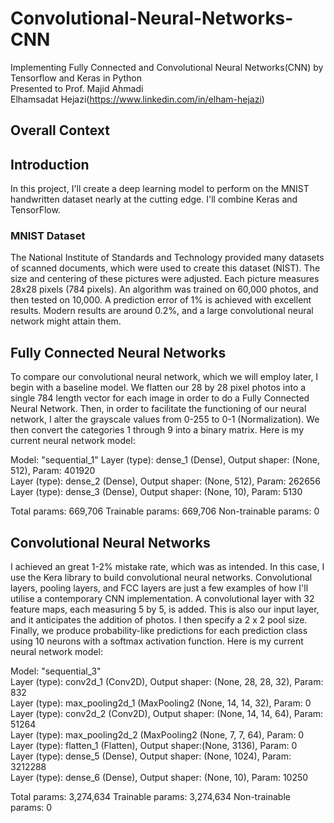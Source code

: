 # Convolutional-Neural-Networks-CNN

Implementing Fully Connected and Convolutional Neural Networks(CNN) by Tensorflow and Keras in Python\
Presented to Prof. Majid Ahmadi\
Elhamsadat Hejazi(https://www.linkedin.com/in/elham-hejazi)

## Overall Context

## Introduction 
In this project, I'll create a deep learning model to perform on the MNIST handwritten dataset nearly at the cutting edge. I'll combine Keras and TensorFlow.

### MNIST Dataset
The National Institute of Standards and Technology provided many datasets of scanned documents, which were used to create this dataset (NIST). The size and centering of these pictures were adjusted. Each picture measures 28x28 pixels (784 pixels). An algorithm was trained on 60,000 photos, and then tested on 10,000. A prediction error of 1% is achieved with excellent results. Modern results are around 0.2%, and a large convolutional neural network might attain them.

## Fully Connected Neural Networks
To compare our convolutional neural network, which we will employ later, I begin with a baseline model. We flatten our 28 by 28 pixel photos into a single 784 length vector for each image in order to do a Fully Connected Neural Network. Then, in order to facilitate the functioning of our neural network, I alter the grayscale values from 0-255 to 0-1 (Normalization). We then convert the categories 1 through 9 into a binary matrix. Here is my current neural network model:

Model: "sequential_1"
Layer (type): dense_1 (Dense), Output shaper: (None, 512), Param: 401920    
Layer (type): dense_2 (Dense), Output shaper: (None, 512), Param: 262656    
Layer (type): dense_3 (Dense), Output shaper: (None, 10), Param: 5130   

Total params: 669,706
Trainable params: 669,706
Non-trainable params: 0

## Convolutional Neural Networks
I achieved an great 1-2% mistake rate, which was as intended. In this case, I use the Kera library to build convolutional neural networks. Convolutional layers, pooling layers, and FCC layers are just a few examples of how I'll utilise a contemporary CNN implementation. A convolutional layer with 32 feature maps, each measuring 5 by 5, is added. This is also our input layer, and it anticipates the addition of photos. I then specify a 2 x 2 pool size. Finally, we produce probability-like predictions for each prediction class using 10 neurons with a softmax activation function. Here is my current neural network model:

Model: "sequential_3"\
Layer (type): conv2d_1 (Conv2D), Output shaper: (None, 28, 28, 32), Param: 832      
Layer (type): max_pooling2d_1 (MaxPooling2 (None, 14, 14, 32), Param: 0        
Layer (type): conv2d_2 (Conv2D), Output shaper: (None, 14, 14, 64), Param: 51264   
Layer (type): max_pooling2d_2 (MaxPooling2 (None, 7, 7, 64), Param: 0        
Layer (type): flatten_1 (Flatten), Output shaper:(None, 3136), Param: 0        
Layer (type): dense_5 (Dense), Output shaper: (None, 1024), Param: 3212288  
Layer (type): dense_6 (Dense), Output shaper: (None, 10), Param: 10250 

Total params: 3,274,634
Trainable params: 3,274,634
Non-trainable params: 0



